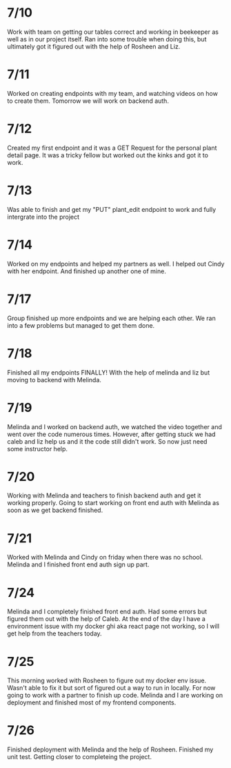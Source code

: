 # 7/10

Work with team on getting our tables correct and working in beekeeper as well as in our project itself. Ran into some trouble when doing this, but ultimately got it figured out with the help of Rosheen and Liz.

# 7/11

Worked on creating endpoints with my team, and watching videos on how to create them. Tomorrow we will work on backend auth.

# 7/12

Created my first endpoint and it was a GET Request for the personal plant detail page. It was a tricky fellow but worked out the kinks and got it to work.

# 7/13

Was able to finish and get my "PUT" plant_edit endpoint to work and fully intergrate into the project

# 7/14

Worked on my endpoints and helped my partners as well. I helped out Cindy with her endpoint. And finished up another one of mine.

# 7/17

Group finished up more endpoints and we are helping each other. We ran into a few problems but managed to get them done.

# 7/18

Finished all my endpoints FINALLY! With the help of melinda and liz but moving to backend with Melinda.

# 7/19

Melinda and I worked on backend auth, we watched the video together and went over the code numerous times. However, after getting stuck we had caleb and liz help us and it the code still didn't work. So now just need some instructor help.

# 7/20

Working with Melinda and teachers to finish backend auth and get it working properly. Going to start working on front end auth with Melinda as soon as we get backend finished.

# 7/21

Worked with Melinda and Cindy on friday when there was no school. Melinda and I finished front end auth sign up part.

# 7/24

Melinda and I completely finished front end auth. Had some errors but figured them out with the help of Caleb. At the end of the day I have a environment issue with my docker ghi aka react page not working, so I will get help from the teachers today.

# 7/25

This morning worked with Rosheen to figure out my docker env issue. Wasn't able to fix it but sort of figured out a way to run in locally. For now going to work with a partner to finish up code. Melinda and I are working on deployment and finished most of my frontend components.

# 7/26

Finished deployment with Melinda and the help of Rosheen. Finished my unit test. Getting closer to completeing the project.
